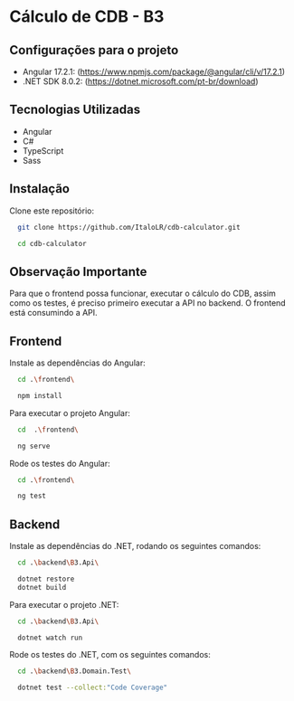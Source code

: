 # Cálculo de CDB - B3


## Configurações para o projeto
- Angular 17.2.1: (https://www.npmjs.com/package/@angular/cli/v/17.2.1)
- .NET SDK 8.0.2: (https://dotnet.microsoft.com/pt-br/download)

## Tecnologias Utilizadas
- Angular
- C#
- TypeScript
- Sass

## Instalação
Clone este repositório: 
```bash
  git clone https://github.com/ItaloLR/cdb-calculator.git

  cd cdb-calculator
```

## Observação Importante
Para que o frontend possa funcionar, executar o cálculo do CDB, assim como os testes, é preciso primeiro executar a API no backend. O frontend está consumindo a API. 

## Frontend

Instale as dependências do Angular: 
```bash
  cd .\frontend\

  npm install 
```

Para executar o projeto Angular:
```bash
  cd  .\frontend\

  ng serve 
```

Rode os testes do Angular: 
```bash
  cd .\frontend\

  ng test
```

## Backend 

Instale as dependências do .NET, rodando os seguintes comandos: 
```bash
  cd .\backend\B3.Api\

  dotnet restore 
  dotnet build 
```

Para executar o projeto .NET:
```bash
  cd .\backend\B3.Api\

  dotnet watch run 
```

Rode os testes do .NET, com os seguintes comandos: 
```bash
  cd .\backend\B3.Domain.Test\

  dotnet test --collect:"Code Coverage"
```
